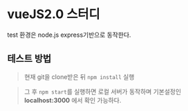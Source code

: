 # vueJS2.0 스터디 
test 환경은 node.js express기반으로 동작한다.
## 테스트 방법
> 현재 git을 clone받은 뒤 ```npm install``` 실행 

> 그 후 ```npm start```를 실행하면 로컬 서버가 동작하며 기본설정인 **localhost:3000** 에서 확인 가능하다.
